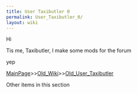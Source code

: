 ```yaml
---
title: User Taxibutler 0
permalink: User_Taxibutler_0/
layout: wiki
---
```


Hi

Tis me, Taxibutler, I make some mods for the forum

yep

[MainPage](/keeperrl_wiki/ "wikilink")>>[Old_Wiki](/keeperrl_wiki/Old_Wiki "wikilink")>>[Old_User_Taxibutler](/keeperrl_wiki/Old_User_Taxibutler "wikilink")

Other items in this section
